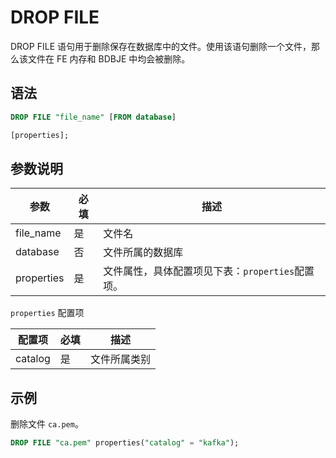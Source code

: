 # DROP FILE

DROP FILE 语句用于删除保存在数据库中的文件。使用该语句删除一个文件，那么该文件在 FE 内存和 BDBJE 中均会被删除。

## 语法

```SQL
DROP FILE "file_name" [FROM database]

[properties];
```

## 参数说明

| **参数**   | **必填** | **描述**                                         |
| ---------- | -------- | ------------------------------------------------ |
| file_name  | 是       | 文件名                                           |
| database   | 否       | 文件所属的数据库                                 |
| properties | 是       | 文件属性，具体配置项见下表：`properties`配置项。 |

`properties` 配置项

| **配置项** | **必填** | **描述**     |
| ---------- | -------- | ------------ |
| catalog    | 是       | 文件所属类别 |

## 示例

删除文件 `ca.pem`。

```SQL
DROP FILE "ca.pem" properties("catalog" = "kafka");
```

